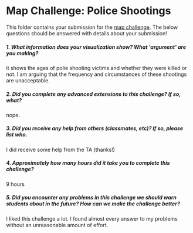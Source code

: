 # Map Challenge: Police Shootings

This folder contains your submission for the [map challenge](http://faculty.washington.edu/joelross/courses/info343/#/challenges/map). The below questions should be answered with details about your submission!

##### 1. What information does your visualization show? What 'argument' are you making? #####
it shows the ages of polie shooting victims and whether they were killed or not. I am arguing that the frequency and circumstances of these shootings are unacceptable.

##### 2. Did you complete any advanced extensions to this challenge? If so, what? #####
nope.

##### 3. Did you receive any help from others (classmates, etc)? If so, please list who. #####
I did receive some help from the TA (thanks!)

##### 4. Approximately how many hours did it take you to complete this challenge? #####
9 hours

##### 5. Did you encounter any problems in this challenge we should warn students about in the future? How can we make the challenge better? #####
I liked this challenge a lot. I found almost every answer to my problems without an unreasonable amount of effort.

